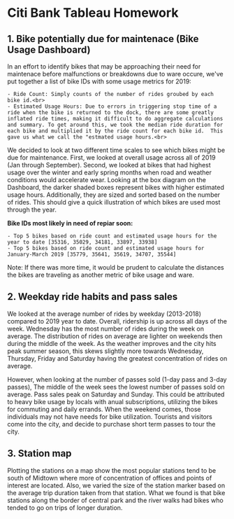 # Citi Bank Tableau Homework

## 1. Bike potentially due for maintenace (Bike Usage Dashboard)
In an effort to identify bikes that may be approaching their need for maintenace before malfunctions or breakdowns due to ware occure, we've put together a list of bike IDs with some usage metrics for 2019:<br>

    - Ride Count: Simply counts of the number of rides groubed by each bike id.<br>
    - Estimated Usage Hours: Due to errors in triggering stop time of a ride when the bike is returned to the dock, there are some greatly inflated ride times, making it difficult to do aggregate calculations and summary. To get around this, we took the median ride duration for each bike and multiplied it by the ride count for each bike id.  This gave us what we call the "estmated usage hours.<br>

We decided to look at two different time scales to see which bikes might be due for maintenance.  First, we looked at overall usage across all of 2019 (Jan through September). Second, we looked at bikes that had highest usage over the winter and early spring months when road and weather conditions would accelerate wear. Looking at the box diagram on the Dashboard, the darker shaded boxes represent bikes with higher estimated usage hours.  Additionally, they are sized and sorted based on the number of rides.  This should give a quick illustration of which bikes are used most through the year. <br>

**Bike IDs most likely in need of repiar soon:**<br> 

    - Top 5 bikes based on ride count and estimated usage hours for the year to date [35316, 35029, 34181, 33897, 33938]
    - Top 5 bikes based on ride count and estimated usage hours for January-March 2019 [35779, 35641, 35619, 34707, 35544]

Note: If there was more time, it would be prudent to calculate the distances the bikes are traveling as another metric of bike usage and ware. 

## 2. Weekday ride habits and pass sales
We looked at the average number of rides by weekday (2013-2018) compared to 2019 year to date. Overall, ridership is up across all days of the week.  Wednesday has the most number of rides during the week on average. The distribution of rides on average are lighter on weekends then during the middle of the week. As the weather improves and the city hits peak summer season, this skews slightly more towards Wednesday, Thursday, Friday and Saturday having the greatest concentration of rides on average.<br>

However, when looking at the number of passes sold (1-day pass and 3-day passes), The middle of the week sees the lowest number of passes sold on average.  Pass sales peak on Saturday and Sunday.  This could be attributed to heavy bike usage by locals with anual subscriptions, utilizing the bikes for commuting and daily errands.  When the weekend comes, those individuals may not have needs for bike utilization. Tourists and visitors come into the city, and decide to purchase short term passes to tour the city.  

## 3. Station map
Plotting the stations on a map show the most popular stations tend to be south of Midtown where more of concentration of offices and points of interest are located. Also, we varied the size of the station marker based on the average trip duration taken from that station. What we found is that bike stations along the border of central park and the river walks had bikes who tended to go on trips of longer duration. 


